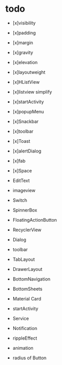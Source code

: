 # todo

- [x]visibility
- [x]padding
- [x]margin
- [x]gravity
- [x]elevation
- [x]layoutweight

- [x]HListView
- [x]listview simplify
- [x]startActivity
- [x]popupMenu
- [x]Snackbar
- [x]toolbar
- [x]Toast
- [x]alertDialog
- [x]fab

- [x]Space
- EditText
- imageview
- Switch
- SpinnerBox
- FloatingActionButton
- RecyclerView

- Dialog

- toolbar
- TabLayout
- DrawerLayout
- BottomNavigation
- BottomSheets
- Material Card

- startActivity
- Service
- Notification


- rippleEffect
- animation
- radius of Button
